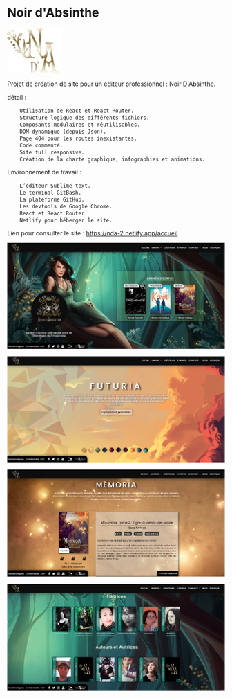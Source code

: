 # Noir d'Absinthe

![Preview](https://raw.githubusercontent.com/GilBrou/nda/master/public/img/LogoS.webp)

Projet de création de site pour un éditeur professionnel : Noir D'Absinthe.

détail :

		Utilisation de React et React Router.
		Structure logique des différents fichiers.
		Composants modulaires et réutilisables.
		DOM dynamique (depuis Json).
		Page 404 pour les routes inexistantes.
		Code commenté.
		Site full responsive.
		Création de la charte graphique, infographies et animations.
	

Environnement de travail :

		L’éditeur Sublime text.
		Le terminal GitBash.
		La plateforme GitHub.
		Les devtools de Google Chrome. 
		React et React Router.		
		Netlify pour héberger le site.

Lien pour consulter le site : https://nda-2.netlify.app/accueil

![Preview](https://raw.githubusercontent.com/GilBrou/nda/master/public/img/Site1.webp)

![Preview](https://raw.githubusercontent.com/GilBrou/nda/master/public/img/Site2.webp)

![Preview](https://raw.githubusercontent.com/GilBrou/nda/master/public/img/Site3.webp)

![Preview](https://raw.githubusercontent.com/GilBrou/nda/master/public/img/Site4.webp)
